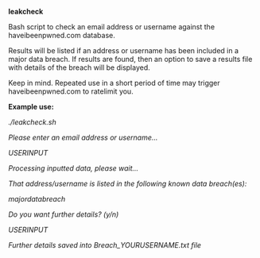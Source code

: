 <b>leakcheck</b>

Bash script to check an email address or username against the haveibeenpwned.com database. 

Results will be listed if an address or username has been included in a major data breach. If results are found, then an option to save a results file with details of the breach will be displayed.

Keep in mind. Repeated use in a short period of time may trigger haveibeenpwned.com to ratelimit you.


<b>Example use:</b>

<i>
./leakcheck.sh

Please enter an email address or username...

USERINPUT

Processing inputted data, please wait...
 
That address/username is listed in the following known data breach(es):

majordatabreach

Do you want further details? (y/n)

USERINPUT

Further details saved into Breach_YOURUSERNAME.txt file
</i>
